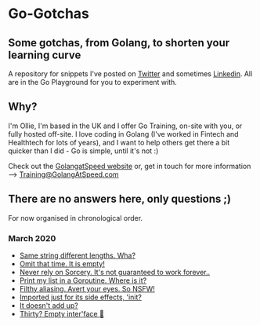 # Go-Gotchas

## Some gotchas, from Golang, to shorten your learning curve

A repository for snippets I've posted on [Twitter](https://twitter.com/GolangAtSpeed) and sometimes [Linkedin](https://www.linkedin.com/company/GolangAtSpeed/). All are in the Go Playground for you to experiment with.

## Why?

I'm Ollie, I'm based in the UK and I offer Go Training, on-site with you, or 
fully hosted off-site. I love coding in Golang (I've worked in Fintech and Healthtech for lots of years), and I want to help others get there a bit quicker than I did - Go is simple, until it's not :)

Check out the [GolangatSpeed website](https://golangatspeed.com) or, get in touch for more information --> Training@GolangAtSpeed.com

## There are no answers here, only questions ;)

For now organised in chronological order.

### March 2020

- [Same string different lengths. Wha?](https://play.golang.org/p/ujUnmx-LsWu)
- [Omit that time. It is empty!](https://play.golang.org/p/X9g27jPpFej)
- [Never rely on Sorcery. It's not guaranteed to work forever..](https://play.golang.org/p/81LRVLTXk5L)
- [Print my list in a Goroutine. Where is it?](https://play.golang.org/p/9TXTz-rgGBX)
- [Filthy aliasing. Avert your eyes. So NSFW!](https://play.golang.org/p/ZF-_djzT2P3)
- [Imported just for its side effects, 'init?](https://play.golang.org/p/01Jl4WAoI40)
- [It doesn't add up?](https://play.golang.org/p/S30PkUi_O7T)
- [Thirty? Empty inter'face :baby_bottle:](play.golang.org/p/z7V1Qv-mf2b)
